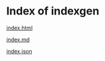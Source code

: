 
# Index of indexgen

[index.html](/Users/G/automation-examples/docs/examples/indexgen/index.html)

[index.md](/Users/G/automation-examples/docs/examples/indexgen/index.md)

[index.json](/Users/G/automation-examples/docs/examples/indexgen/index.json)
